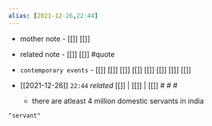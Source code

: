 ```yaml
---
alias: [2021-12-26,22:44]
---
```

- mother note - [[]] [[]]
- related note - [[]] [[]] #quote 
- `contemporary events` - [[]] [[]] [[]] [[]] [[]] [[]] [[]] [[]]

- [[2021-12-26]]  `22:44` _related_ [[]] | [[]] | [[]] # # #
	- there are atleast 4 million domestic servants in india 

```query
"servant"
```